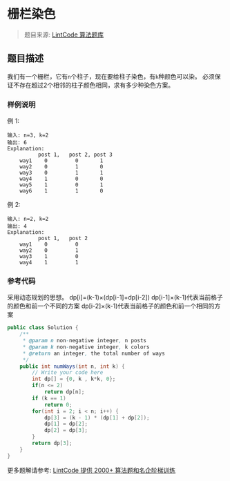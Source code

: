 # 栅栏染色
 > 题目来源: [LintCode 算法题库](https://www.lintcode.com/problem/paint-fence/?utm_source=sc-github-wzz)
 ## 题目描述
 我们有一个栅栏，它有`n`个柱子，现在要给柱子染色，有`k`种颜色可以染。
必须保证不存在超过2个相邻的柱子颜色相同，求有多少种染色方案。
 ### 样例说明
 例 1:
```
输入: n=3, k=2  
输出: 6
Explanation:
          post 1,   post 2, post 3
    way1    0         0       1 
    way2    0         1       0
    way3    0         1       1
    way4    1         0       0
    way5    1         0       1
    way6    1         1       0
```

例 2:
```
输入: n=2, k=2  
输出: 4
Explanation:
          post 1,   post 2
    way1    0         0       
    way2    0         1            
    way3    1         0          
    way4    1         1       
```

 ### 参考代码
 采用动态规划的思想。
dp[i]=(k-1)×(dp[i-1]+dp[i-2]) 
dp[i-1]×(k-1)代表当前格子的颜色和前一个不同的方案
dp[i-2]×(k-1)代表当前格子的颜色和前一个相同的方案
```java
public class Solution {
    /**
     * @param n non-negative integer, n posts
     * @param k non-negative integer, k colors
     * @return an integer, the total number of ways
     */
    public int numWays(int n, int k) {
        // Write your code here
        int dp[] = {0, k , k*k, 0};
        if(n <= 2)
            return dp[n];
        if (k == 1)
            return 0;
        for(int i = 2; i < n; i++) {
            dp[3] = (k - 1) * (dp[1] + dp[2]);
            dp[1] = dp[2];
            dp[2] = dp[3];
        }
        return dp[3];
    }
}
```
 更多题解请参考: [LintCode 提供 2000+ 算法题和名企阶梯训练](https://www.lintcode.com/problem/?utm_source=sc-github-wzz)